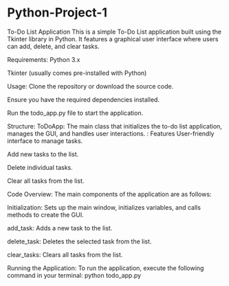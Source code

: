 # Python-Project-1
To-Do List Application
This is a simple To-Do List application built using the Tkinter library in Python. It features a graphical user interface where users can add, delete, and clear tasks.

Requirements:
Python 3.x

Tkinter (usually comes pre-installed with Python)

Usage:
Clone the repository or download the source code.

Ensure you have the required dependencies installed.

Run the todo_app.py file to start the application.

Structure:
ToDoApp: The main class that initializes the to-do list application, manages the GUI, and handles user interactions.
:
Features
User-friendly interface to manage tasks.

Add new tasks to the list.

Delete individual tasks.

Clear all tasks from the list.

Code Overview:
The main components of the application are as follows:

Initialization: Sets up the main window, initializes variables, and calls methods to create the GUI.

add_task: Adds a new task to the list.

delete_task: Deletes the selected task from the list.

clear_tasks: Clears all tasks from the list.

Running the Application:
To run the application, execute the following command in your terminal:
python todo_app.py
